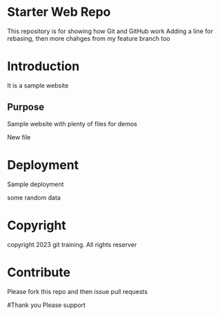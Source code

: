 # Starter Web Repo

This repository is for showing how Git and GitHub work
Adding a line for rebasing, then more chahges from my feature branch too
# Introduction
It is a sample website

## Purpose

Sample website with plenty of files for demos

New file

# Deployment
Sample deployment

some random data
# Copyright
copyright 2023 git training. All rights reserver

# Contribute
Please fork this repo and then issue pull requests

#Thank you
Please support
